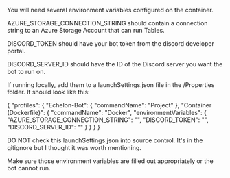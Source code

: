 ﻿You will need several environment variables configured on the container.

AZURE_STORAGE_CONNECTION_STRING should contain a connection string to an Azure Storage Account that can run Tables.

DISCORD_TOKEN should have your bot token from the discord developer portal.

DISCORD_SERVER_ID should have the ID of the Discord server you want the bot to run on.

If running locally, add them to a launchSettings.json file in the /Properties folder. It should look like this:

{
  "profiles": {
    "Echelon-Bot": {
      "commandName": "Project"
    },
    "Container (Dockerfile)": {
      "commandName": "Docker",
      "environmentVariables": {
        "AZURE_STORAGE_CONNECTION_STRING": "",
        "DISCORD_TOKEN": "",
        "DISCORD_SERVER_ID": ""
      }
    }
  }
}

DO NOT check this launchSettings.json into source control. It's in the gitignore but I thought it was worth mentioning.

Make sure those environment variables are filled out appropriately or the bot cannot run.